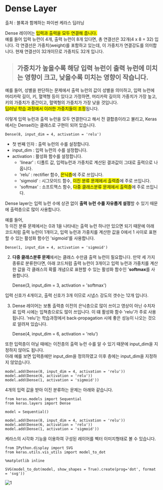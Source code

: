 # Dense Layer #

출처 : 블록과 함께하는 파이썬 케라스 딥러닝

Dense 레이어는 <span style="background-color: #FFFF00">
입력과 출력을 모두 연결해 줍니다.</span><br>
예를 들어 입력 뉴런이 4개, 출력 뉴런이 8개 있다면, 총 연결선은 32개(4 x 8 = 32) 입니다.
각 연결선은 가중치(weight)를 포함하고 있는데, 이 가중치가 연결강도를 의미합니다. 현재 연결선이 32개이므로 가중치도 32개 입니다.

> ## 가중치가 높을수록 해당 입력 뉴런이 출력 뉴런에 미치는 영향이 크고, 낮을수록 미치는 영향이 작습니다. ##

예를 들어, 성별을 판단하는 문제에서 출력 뉴런의 값이 성별을 의미하고, 입력 뉴런에 머리카락 길이, 키, 혈액형 등이 있다고 가정하면, 머리카락 길이의 가중치가 가장 높고, 키의 가중치가 중간이고, 혈액형의 가중치가 가장 낮을 것입니다. <br>
<span style="background-color: #FFFF00"> 딥러닝 학습 과정에서 이러한 가중치들이 조정</span>됩니다.

이렇게 입력 뉴런과 출력 뉴런을 모두 연결한다고 해서 전 결합층이라고 불리고, Keras에서는 Dense라는 클래스로 구현이 되어 있습니다.

    Dense(8, input_dim = 4, activation = 'relu')

- 첫 번째 인자 : 출력 뉴런의 수를 설정합니다.
- input_dim : 입력 뉴런의 수를 설정합니다.
- activation : 활성화 함수를 설정합니다.
  - 'linear' : 디폴트 값, 입력뉴런과 가중치로 계산된 결과값이 그대로 출력으로 나옵니다.
  - 'relu' : rectifier 함수, <span style="background-color: #FFFF00">은닉층</span>에 주로 쓰입니다.
  - 'sigmoid' : 시그모이드 함수, <span style="background-color: #FFFF00">이진 분류 문제에서 출력층</span>에 주로 쓰입니다.
  - 'softmax' : 소프트맥스 함수, <span style="background-color: #FFFF00">다중 클래스분류 문제에서 출력층</span>에 주로 쓰입니다.

Dense layer는 입력 뉴런 수에 상관 없이 **출력 뉴런 수를 자유롭게 설정**할 수 있기 때문에 출력층으로 많이 사용합니다.

예를 들어,<br> 1) 이진 분류 문제에서는 0과 1을 나타내는 출력 뉴런 하나만 있으면 되기 때문에 아래 코드처럼 출력 뉴런이 1개이고, 입력 뉴런과 가중치를 계산한 값을 0에서 1 사이로 표현할 수 있는 활성화 함수인 'sigmoid'를 사용합니다.

	Dense(1, input_dim = 4, activation = 'sigmoid')

2) **다중 클래스분류 문제**에서는 클래스 수만큼 출력 뉴런이 필요합니다. 만약 세 가지 종류로 분류한다면, 아래 코드처럼 출력 뉴런이 3개이고 입력 뉴런과 가중치를 계산한 값을 각 클래스의 확률 개념으로 표현할 수 있는 활성화 함수인 '**softmax**를 사용합니다.

	Dense(3, input_dim = 3, activation = 'softmax')

입력 신호가 4개이고, 출력 신호가 3개 이므로 시냅스 강도의 갯수는 12개 입니다.

3) Dense 레이어는 보통 출력층 이전의 은닉층으로 많이 쓰이고 영상이 아닌 수치자료 입력 시에는 입쳑층으로도 많이 쓰입니다. 이 떄 활성화 함수 'relu'가 주로 사용됩니다. 'relu'는 학습과정에서 back-propagation 시에 좋은 성능이 나오는 것으로 알려져 있습니다.

	Dense(4, input_dim = 6, activation = 'relu')

또한 입력층이 아닐 때에는 이전층의 출력 뉴런 수를 알 수 있기 때문에 input_dim을 지정하지 않아도 됩니다.<br>
아래 예를 보면 입력층에만 input_dim을 정의하였고 이후 층에는 input_dim을 지정하지 않았습니다.

	model.add(Dense(8, input_dim = 4, activation = 'relu'))
	model.add(Dense(6, activation = 'relu'))
	model.add(Dense(1, activation = 'sigmoid'))

4개의 입력 값을 받아 이진 분류하는 문제는 아래와 같습니다.

	from keras.models import Sequential
	from keras.layers import Dense

	model = Sequential()

	model.add(Dense(8, input_dim = 4, activation = 'relu'))
	model.add(Dense(6, activation = 'relu'))
	model.add(Dense(1, activation = 'sigmoid'))

케라스의 시각화 기능을 이용하여 구성된 레이어를 벡터 이미지형태로 볼 수 있습니다.

	from IPython.display import SVG
	from keras.utils.vis_utils import model_to_dot

	%matplotlib inline

	SVG(model_to_dot(model, show_shapes = True).create(prog='dot', format = 'svg'))

![1](https://i.imgur.com/t7YMdKm.png)




